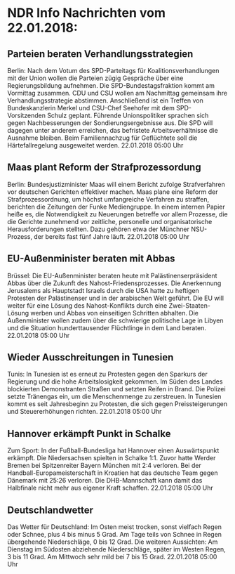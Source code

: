 # NDR Info Nachrichten vom 22.01.2018:


## Parteien beraten Verhandlungsstrategien
Berlin: Nach dem Votum des SPD-Parteitags für Koalitionsverhandlungen mit der Union wollen die Parteien zügig Gespräche über eine Regierungsbildung aufnehmen. Die SPD-Bundestagsfraktion kommt am Vormittag zusammen. CDU und CSU wollen am Nachmittag gemeinsam ihre Verhandlungsstrategie abstimmen. Anschließend ist ein Treffen von Bundeskanzlerin Merkel und CSU-Chef Seehofer mit dem SPD-Vorsitzenden Schulz geplant. Führende Unionspolitiker sprachen sich gegen Nachbesserungen der Sondierungsergebnisse aus. Die SPD will dagegen unter anderem erreichen, das befristete Arbeitsverhältnisse die Ausnahme bleiben. Beim Familiennachzug für Geflüchtete soll die Härtefallregelung ausgeweitet werden. 22.01.2018 05:00 Uhr 

## Maas plant Reform der Strafprozessordung
Berlin:      Bundesjustizminister Maas will einem Bericht zufolge Strafverfahren vor deutschen Gerichten effektiver machen. Maas plane eine Reform der Strafprozessordnung, um höchst umfangreiche Verfahren zu straffen, berichten die Zeitungen der Funke Mediengruppe. In einem internen Papier heiße es, die Notwendigkeit zu Neuerungen betreffe vor allem Prozesse, die die Gerichte zunehmend vor zeitliche, personelle und organisatorische Herausforderungen stellten. Dazu gehören etwa der Münchner NSU-Prozess, der bereits fast fünf Jahre läuft. 22.01.2018 05:00 Uhr 

## EU-Außenminister beraten mit Abbas
Brüssel: Die EU-Außenminister beraten heute mit Palästinenserpräsident Abbas über die Zukunft des Nahost-Friedensprozesses. Die Anerkennung Jerusalems als Hauptstadt Israels durch die USA hatte zu heftigen Protesten der Palästinenser und in der arabischen Welt geführt. Die EU will weiter für eine Lösung des Nahost-Konflikts durch eine Zwei-Staaten-Lösung werben und Abbas von einseitigen Schritten abhalten. Die Außenminister wollen zudem über die schwierige politische Lage in Libyen und die Situation hunderttausender Flüchtlinge in dem Land beraten. 22.01.2018 05:00 Uhr 

## Wieder Ausschreitungen in Tunesien
Tunis: In Tunesien ist es erneut zu Protesten gegen den Sparkurs der Regierung und die hohe Arbeitslosigkeit gekommen. Im Süden des Landes blockierten Demonstranten Straßen und setzten Reifen in Brand. Die Polizei setzte Tränengas ein, um die Menschenmenge zu zerstreuen. In Tunesien kommt es seit Jahresbeginn zu Protesten, die sich gegen Preissteigerungen und Steuererhöhungen richten. 22.01.2018 05:00 Uhr 

## Hannover erkämpft Punkt in Schalke
Zum Sport: In der Fußball-Bundesliga hat Hannover einen Auswärtspunkt erkämpft. Die Niedersachsen spielten in Schalke 1:1. Zuvor hatte Werder Bremen bei Spitzenreiter Bayern München mit 2:4 verloren. Bei der Handball-Europameisterschaft in Kroatien hat das deutsche Team gegen Dänemark mit 25:26 verloren. Die DHB-Mannschaft kann damit das Halbfinale nicht mehr aus eigener Kraft schaffen. 22.01.2018 05:00 Uhr 

## Deutschlandwetter
Das Wetter für Deutschland: Im Osten meist trocken, sonst vielfach Regen oder Schnee, plus 4 bis minus 5 Grad. Am Tage teils von Schnee in Regen übergehende Niederschläge, 0 bis 12 Grad. Die weiteren Aussichten: Am Dienstag im Südosten abziehende Niederschläge, später im Westen Regen, 3 bis 11 Grad. Am Mittwoch sehr mild bei 7 bis 15 Grad. 22.01.2018 05:00 Uhr 
